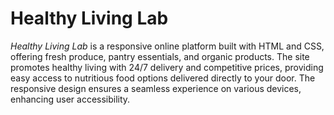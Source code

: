 # Healthy Living Lab

*Healthy Living Lab* is a responsive online platform built with HTML and CSS, offering fresh produce, pantry essentials, and organic products. The site promotes healthy living with 24/7 delivery and competitive prices, providing easy access to nutritious food options delivered directly to your door. The responsive design ensures a seamless experience on various devices, enhancing user accessibility.

